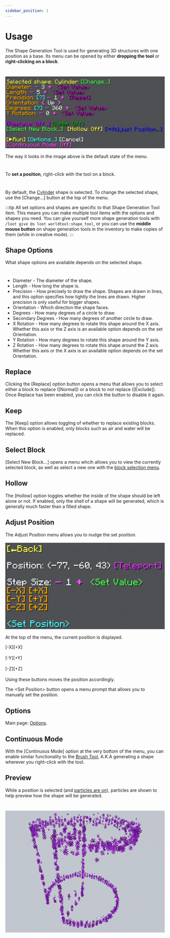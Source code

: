 ```yaml
---
sidebar_position: 1
---
```


# Usage
The Shape Generation Tool is used for generating 3D structures with one position as a base. Its menu can be opened by either **dropping the tool** or **right-clicking on a block**.
#
![The default state of the main Shape Generation Tool menu](img/main_menu.png)

The way it looks in the image above is the default state of the menu.
#
To **set a position**, right-click with the tool on a block.
#
By default, the [Cylinder](cylinder) shape is selected. To change the selected shape, use the ­<MCFont color="green">[Change...]</MCFont> button at the top of the menu.

:::tip
All set options and shapes are specific to that Shape Generation Tool item. This means you can make multiple tool items with the options and shapes you need. You can give yourself more shape generation tools with `/loot give @s loot worldtool:shape_tool`, or you can use the **middle mouse button** on shape generation tools in the inventory to make copies of them (while in creative mode).
:::

## Shape Options
What shape options are available depends on the selected shape.
#
* ­<MFont color="gold">Diameter</MCFont> - The diameter of the shape.
* ­<MFont color="gold">Length</MCFont> - How long the shape is.
* ­<MFont color="gold">Precision</MCFont> - How precisely to draw the shape. Shapes are drawn in lines, and this option specifies how tightly the lines are drawn. Higher precision is only useful for bigger shapes.
* ­<MFont color="gold">Orientation</MCFont> - Which direction the shape faces.
* ­<MFont color="gold">Degrees</MCFont> - How many degrees of a circle to draw.
* ­<MFont color="gold">Secondary Degrees</MCFont> - How many degrees of another circle to draw.
* ­<MFont color="gold">X Rotation</MCFont> - How many degrees to rotate this shape around the X axis. Whether this axis or the Z axis is an available option depends on the set Orientation.
* ­<MFont color="gold">Y Rotation</MCFont> - How many degrees to rotate this shape around the Y axis.
* ­<MFont color="gold">Z Rotation</MCFont> - How many degrees to rotate this shape around the Z axis. Whether this axis or the X axis is an available option depends on the set Orientation.

## Replace
Clicking the <MCFont color="#d20aff">[Replace]</MCFont> option button opens a menu that allows you to select either a block to replace (<MCFont color="green">[Normal]</MCFont>) or a block to *not* replace (<MCFont color="gold">[Exclude]</MCFont>). Once Replace has been enabled, you can click the button to disable it again.

## Keep
The <MCFont color="#0aad02">[Keep]</MCFont> option allows toggling of whether to replace existing blocks. When this option is enabled, only blocks such as air and water will be replaced.

## Select Block
­<MCFont color="green">[Select New Block...]</MCFont> opens a menu whcih allows you to view the currently selected block, as well as select a new one with the [block selection menu](../chat-menu-system#block-selection).

## Hollow
The <MCFont color="yellow">[Hollow]</MCFont> option toggles whether the inside of the shape should be left alone or not. If enabled, only the shell of a shape will be generated, which is generally much faster than a filled shape.

## Adjust Position

The Adjust Position menu allows you to nudge the set position.<br></br>
![The Adjust Position menu](img/adjust_position_menu.png)

At the top of the menu, the current position is displayed.

<MCFont color="gold">[-X]</MCFont><MCFont color="gold">[+X]</MCFont><br></br>
<MCFont color="gold">[-Y]</MCFont><MCFont color="gold">[+Y]</MCFont><br></br>
<MCFont color="gold">[-Z]</MCFont><MCFont color="gold">[+Z]</MCFont><br></br>
Using these buttons moves the position accordingly.

The <MCFont color="aqua">&lt;Set Position&gt;</MCFont> button opens a menu prompt that allows you to manually set the position.

## Options
Main page: [Options](options).

## Continuous Mode
With the <MCFont color="light_purple">[Continuous Mode]</MCFont> option at the very bottom of the menu, you can enable similar functionality to the [Brush Tool](../brush_tool/usage), A.K.A generating a shape wherever you right-click with the tool.

## Preview
While a position is selected (and [particles are on](options#preview-shape)), particles are shown to help preview how the shape will be generated.
#
![An example of a preview](img/preview_particles.png)

